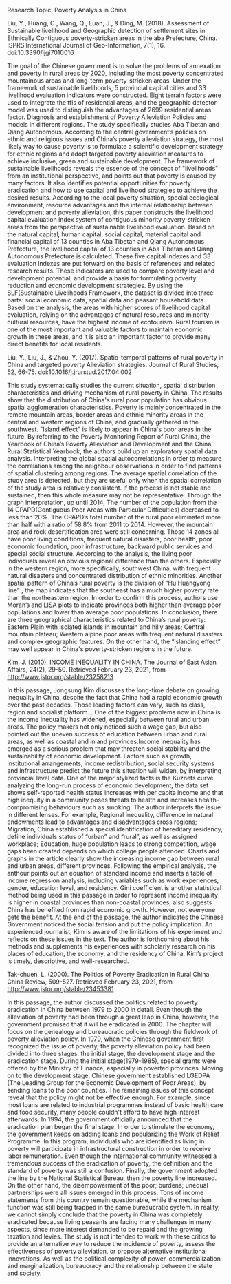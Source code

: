 Research Topic: Poverty Analysis in China

Liu, Y., Huang, C., Wang, Q., Luan, J., & Ding, M. (2018). Assessment of Sustainable livelihood and Geographic detection of settlement sites in Ethnically Contiguous poverty-stricken areas in the aba Prefecture, China. ISPRS International Journal of Geo-Information, 7(1), 16. doi:10.3390/ijgi7010016

The goal of the Chinese government is to solve the problems of annexation and poverty in rural areas by 2020, including the most poverty concentrated mountainous areas and long-term poverty-stricken areas. Under the framework of sustainable livelihoods, 5 provincial capital cities and 33 livelihood evaluation indicators were constructed. Eight terrain factors were used to integrate the tfis of residential areas, and the geographic detector model was used to distinguish the advantages of 2699 residential areas. factor. Diagnosis and establishment of Poverty Alleviation Policies and models in different regions.
The study specifically studies Aba Tibetan and Qiang Autonomous. According to the central government’s policies on ethnic and religious issues and China’s poverty alleviation strategy, the most likely way to cause poverty is to formulate a scientific development strategy for ethnic regions and adopt targeted poverty alleviation measures to achieve inclusive, green and sustainable development. The framework of sustainable livelihoods reveals the essence of the concept of "livelihoods" from an institutional perspective, and points out that poverty is caused by many factors. It also identifies potential opportunities for poverty eradication and how to use capital and livelihood strategies to achieve the desired results.
According to the local poverty situation, special ecological environment, resource advantages and the internal relationship between development and poverty alleviation, this paper constructs the livelihood capital evaluation index system of contiguous minority poverty-stricken areas from the perspective of sustainable livelihood evaluation. Based on the natural capital, human capital, social capital, material capital and financial capital of 13 counties in Aba Tibetan and Qiang Autonomous Prefecture, the livelihood capital of 13 counties in Aba Tibetan and Qiang Autonomous Prefecture is calculated. These five capital indexes and 33 evaluation indexes are put forward on the basis of references and related research results. These indicators are used to compare poverty level and development potential, and provide a basis for formulating poverty reduction and economic development strategies.
By using the SLF(Sustainable Livelihoods Framework, the dataset is divided into three parts: social economic data, spatial data and peasant household data. Based on the analysis, the areas with higher scores of livelihood capital evaluation, relying on the advantages of natural resources and minority cultural resources, have the highest income of ecotourism. Rural tourism is one of the most important and valuable factors to maintain economic growth in these areas, and it is also an important factor to provide many direct benefits for local residents.

Liu, Y., Liu, J., & Zhou, Y. (2017). Spatio-temporal patterns of rural poverty in China and targeted poverty Alleviation strategies. Journal of Rural Studies, 52, 66-75. doi:10.1016/j.jrurstud.2017.04.002

This study systematically studies the current situation, spatial distribution characteristics and driving mechanism of rural poverty in China. The results show that the distribution of China's rural poor population has obvious spatial agglomeration characteristics.
Poverty is mainly concentrated in the remote mountain areas, border areas and ethnic minority areas in the central and western regions of China, and gradually gathered in the southwest. "Island effect" is likely to appear in China's poor areas in the future.
By referring to the Poverty Monitoring Report of Rural China, the Yearbook of China’s Poverty Alleviation and Development and the China Rural Statistical Yearbook, the authors build up an exploratory spatial data analysis. Interpreting the global spatial autocorrelations in order to measure the correlations among the neighbour observations in order to find patterns of spatial clustering among regions. The average spatial correlation of the study area is detected, but they are useful only when the spatial correlation of the study area is relatively consistent. If the process is not stable and sustained, then this whole measure may not be representative.
Through the graph interpretation, up until 2014, The number of the population from the 14 CPAPD(Contiguous Poor Areas with Particular Difficulties) decreased to less than 20%. The CPAPD’s total number of the rural poor eliminated more than half with a ratio of 58.8% from 2011 to 2014. However, the mountain area and rock desertification area were still concerning. Those 14 zones all have poor living conditions, frequent natural disasters, poor health, poor economic foundation, poor infrastructure, backward public services and special social structure. According to the analysis, the living poor individuals reveal an obvious regional difference than the others. Especially in the western region, more specifically, southwest China, with frequent natural disasters and concentrated distribution of ethnic minorities.
Another spatial pattern of China’s rural poverty is the division of “Hu Huangyong line” , the map indicates that the southeast has a much higher poverty rate than the northeastern region. In order to confirm this process, authors use Moran’s and LISA plots to indicate provinces both higher than average poor populations and lower than average poor populations.
In conclusion, there are three geographical characteristics related to China’s rural poverty: Eastern Plain with isolated islands in mountain and hilly areas; Central mountain plateau; Western alpine poor areas with frequent natural disasters and complex geographic features. On the other hand, the “islanding effect” may well appear in China's poverty-stricken regions in the future. 

Kim, J. (2010). INCOME INEQUALITY IN CHINA. The Journal of East Asian Affairs, 24(2), 29-50. Retrieved February 23, 2021, from http://www.jstor.org/stable/23258213

In this passage, Jongsung Kim discusses the long-time debate on growing inequality in China, despite the fact that China had a rapid economic growth over the past decades. Those leading factors can vary, such as class, region and socialist platform… One of the biggest problems now in China is the income inequality has widened, especially between rural and urban areas.
The policy makers not only noticed such a wage gap, but also pointed out the uneven success of education between urban and rural areas, as well as coastal and inland provinces.Income inequality has emerged as a serious problem that may threaten social stability and the sustainability of economic development. Factors such as growth, institutional arrangements, income redistribution, social security systems and infrastructure predict the future this situation will widen, by interpreting provincial level data. One of the major stylized facts is the Kuznets curve, analyzing the long-run process of economic development, the data set shows self-reported health status increases with per capita income and that high inequity in a community poses threats to health and increases health-compromising behaviours such as smoking.
The author interprets the issue in different lenses. For example, Regional inequality, difference in natural endowments lead to advantages and disadvantages cross regions; Migration, China established a special identification of hereditary residency, define individuals status of “urban” and “rural”, as well as assigned workplace; Education, huge population leads to strong competition, wage gaps been created depends on which college people attended.
Charts and graphs in the article clearly show the increasing income gap between rural and urban areas, different provinces. Following the empirical analysis, the anthour points out an equation of standard income and inserts a table of income regression analysis, including variables such as work experiences, gender, education level, and residency.
Gini coefficient is another statistical method being used in this passage in order to represent income inequality is higher in coastal provinces than non-coastal provinces, also suggests China has benefited from rapid economic growth. However, not everyone gets the benefit. At the end of the passage, the author indicates the Chinese Government noticed the social tension and put the policy implication.
An experienced journalist, Kim is aware of the limitations of his experiment and reflects on these issues in the text. The author is forthcoming about his methods and supplements his experiences with scholarly research on his places of education, the economy, and the residency of China. Kim’s project is timely, descriptive, and well-researched. 

Tak-chuen, L. (2000). The Politics of Poverty Eradication in Rural China. China Review, 509-527. Retrieved February 23, 2021, from http://www.jstor.org/stable/23453381

In this passage, the author discussed the politics related to poverty eradication in China between 1979 to 2000 in detail. Even though the alleviation of poverty had been through a great leap in China, however, the government promised that it will be eradicated in 2000. The chapter will focus on the genealogy and bureaucratic policies through the fieldwork of poverty alleviation policy. 
In 1979, when the Chinese government first recognized the issue of poverty, the poverty alleviation policy had been divided into three stages: the initial stage, the development stage and the eradication stage. During the initial stage(1979-1985), special grants were offered by the Ministry of Finance, especially in poverted provinces. Moving on to the development stage, Chinese government established LGEDPA (The Leading Group for the Economic Development of Poor Areas), by sending loans to the poor counties. The remaining issues of this concept reveal that the policy might not be effective enough. For example, since most loans are related to industrial programmes instead of basic health care and food security,  many people couldn't afford to have high interest afterwards. In 1994, the government officially announced that the eradication plan began the final stage. In order to stimulate the economy, the government keeps on adding loans and popularizing the Work of Relief Programme. In this program, individuals who are identified as living in poverty will participate in infrastructural construction in order to receive labor remuneration.
Even though the international community witnessed a tremendous success of the eradication of poverty, the definition and the standard of poverty was still a confusion. Finally, the government adopted the line by the National Statistical Bureau, then the poverty line increased. On the other hand, the disempowerment of the poor; burdens; unequal partnerships were all issues emerged in this process. Tons of income statements from this country remain questionable, while the mechanism function was still being trapped in the same bureaucratic system.  In reality, we cannot simply conclude that the poverty in China was completely eradicated because living peasants are facing many challenges in many aspects, since more interest demanded to be repaid and the growing taxation and levies. 
The study is not intended to work with these critics to provide an alternative way to reduce the incidence of poverty, assess the effectiveness of poverty alleviation, or propose alternative institutional innovations. As well as the political complexity of power, commercialization and marginalization, bureaucracy and the relationship between the state and society.  

